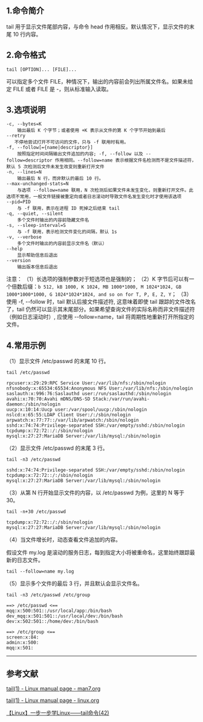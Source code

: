 ## 1.命令简介
tail 用于显示文件尾部内容，与命令 head 作用相反。默认情况下，显示文件的末尾 10 行内容。

## 2.命令格式
```
tail [OPTION]... [FILE]...
```
可以指定多个文件 FILE，种情况下，输出的内容前会列出所属文件名。如果未给定 FILE 或者 FILE 是 -，则从标准输入读取。

## 3.选项说明
```
-c, --bytes=K
    输出最后 K 个字节；或者使用 +K 表示从文件的第 K 个字节开始到最后
--retry
   不停地尝试打开不可访问的文件，只与 -f 联用时有用。
-f, --follow[={name|descriptor}]
    按照指定时间间隔输出文件追加的内容; -f, --follow 以及 --follow=descriptor 作用相同。--follow=name 表示根据文件名检测而不是文件描述符，默认 5 次检测后文件未发生改变则重新打开文件
-n, --lines=N
    输出最后 N 行，而非默认的最后 10 行。
--max-unchanged-stats=N
    与选项 --follow=name 联用，N 次检测后如果文件未发生变化，则重新打开文件。此选项不常用，一般文件链接被重定向或者日志滚动时导致文件名发生变化时才使用该选项
--pid=PID
    与 -f 联用，表示在进程 ID 死掉之后结束 tail
-q, --quiet, --silent
    多个文件时输出的内容前隐藏文件名
-s, --sleep-interval=S
    与 -f 联用，表示检测文件变化的间隔，默认 1s
-v, --verbose
    多个文件时输出的内容前显示文件名（默认）
--help
    显示帮助信息后退出
--version
    输出版本信息后退出
```
注意：
（1）长选项的强制参数对于短选项也是强制的；
（2）K 字节后可以有一个倍数后缀：`b 512, kB 1000, K 1024, MB 1000*1000, M 1024*1024, GB 1000*1000*1000, G 1024*1024*1024, and so on for T, P, E, Z, Y`；
（3）使用 -f, --follow 时，tail 默认后接文件描述符, 这意味着即使 tail 跟踪的文件改名了，tail 仍然可以显示其末尾部分。如果希望查询文件的实际名称而非文件描述符（例如日志滚动时）, 应使用 --follow=name，tail 将周期性地重新打开所指定的文件。

## 4.常用示例
（1）显示文件 /etc/passwd 的末尾 10 行。
```shell
tail /etc/passwd

rpcuser:x:29:29:RPC Service User:/var/lib/nfs:/sbin/nologin
nfsnobody:x:65534:65534:Anonymous NFS User:/var/lib/nfs:/sbin/nologin
saslauth:x:996:76:Saslauthd user:/run/saslauthd:/sbin/nologin
avahi:x:70:70:Avahi mDNS/DNS-SD Stack:/var/run/avahi-daemon:/sbin/nologin
uucp:x:10:14:Uucp user:/var/spool/uucp:/sbin/nologin
nslcd:x:65:55:LDAP Client User:/:/sbin/nologin
arpwatch:x:77:77::/var/lib/arpwatch:/sbin/nologin
sshd:x:74:74:Privilege-separated SSH:/var/empty/sshd:/sbin/nologin
tcpdump:x:72:72::/:/sbin/nologin
mysql:x:27:27:MariaDB Server:/var/lib/mysql:/sbin/nologin
```
（2）显示文件 /etc/passwd 的末尾 3 行。
```shell
tail -n3 /etc/passwd

sshd:x:74:74:Privilege-separated SSH:/var/empty/sshd:/sbin/nologin
tcpdump:x:72:72::/:/sbin/nologin
mysql:x:27:27:MariaDB Server:/var/lib/mysql:/sbin/nologin
```

（3）从第 N 行开始显示文件的内容，以 /etc/passwd 为例，这里的 N 等于 30。
```shell
tail -n+30 /etc/passwd

tcpdump:x:72:72::/:/sbin/nologin
mysql:x:27:27:MariaDB Server:/var/lib/mysql:/sbin/nologin
```

（4）当文件增长时，动态查看文件追加的内容。

假设文件 my.log 是滚动的服务日志，每到指定大小将被重命名，这里始终跟踪最新的日志文件。
```shell
tail --follow=name my.log
```

（5）显示多个文件的最后 3 行，并且默认会显示文件名。
```shell
tail -n3 /etc/passwd /etc/group

==> /etc/passwd <==
mqq:x:500:501::/usr/local/app:/bin/bash
dev_mqq:x:501:501::/usr/local/dev:/bin/bash
dev:x:502:501::/home/dev:/bin/bash

==> /etc/group <==
screen:x:84:
admin:x:500:
mqq:x:501:
```

---
## 参考文献
[tail(1) - Linux manual page - man7.org](https://man7.org/linux/man-pages/man1/tail.1.html)

[tail(1) - Linux manual page - linux.org](https://www.linux.org/docs/man1/tail.html)

[【Linux】一步一步学Linux——tail命令(42)](https://blog.csdn.net/dengjin20104042056/article/details/95937014)
